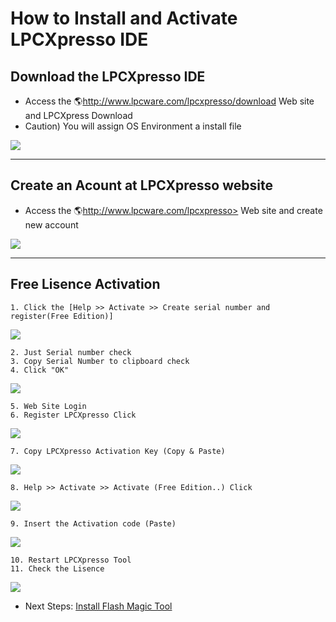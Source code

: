 # How to Install and Activate LPCXpresso IDE

## Download the LPCXpresso IDE

  - Access the 🌎http://www.lpcware.com/lpcxpresso/download Web site and
    LPCXpress Download
  - Caution) You will assign OS Environment a install file

![](/osh/lpcxpresso/down.png)

-----

## Create an Acount at LPCXpresso website

  - Access the 🌎http://www.lpcware.com/lpcxpresso> Web site and create
    new account

![](/osh/lpcxpresso/lpx.png)

-----

## Free Lisence Activation

    1. Click the [Help >> Activate >> Create serial number and register(Free Edition)]

![](/osh/lpcxpresso/lisence_1.png)

    2. Just Serial number check
    3. Copy Serial Number to clipboard check
    4. Click "OK"

![](/osh/lpcxpresso/lisence_2.png)

    5. Web Site Login
    6. Register LPCXpresso Click

![](/osh/lpcxpresso/lisence_3.png)

    7. Copy LPCXpresso Activation Key (Copy & Paste)

![](/osh/lpcxpresso/lisence_4.png)

    8. Help >> Activate >> Activate (Free Edition..) Click

![](/osh/lpcxpresso/lisence_5.png)

    9. Insert the Activation code (Paste)

![](/osh/lpcxpresso/lisence_6.png)

    10. Restart LPCXpresso Tool
    11. Check the Lisence

![](/osh/lpcxpresso/lisence_7.png)

  - Next Steps: [Install Flash Magic
    Tool](http://wizwiki.net/wiki/doku.php?id=products:w5500:w5500_evb:getting_started#downloading_a_new_program)
